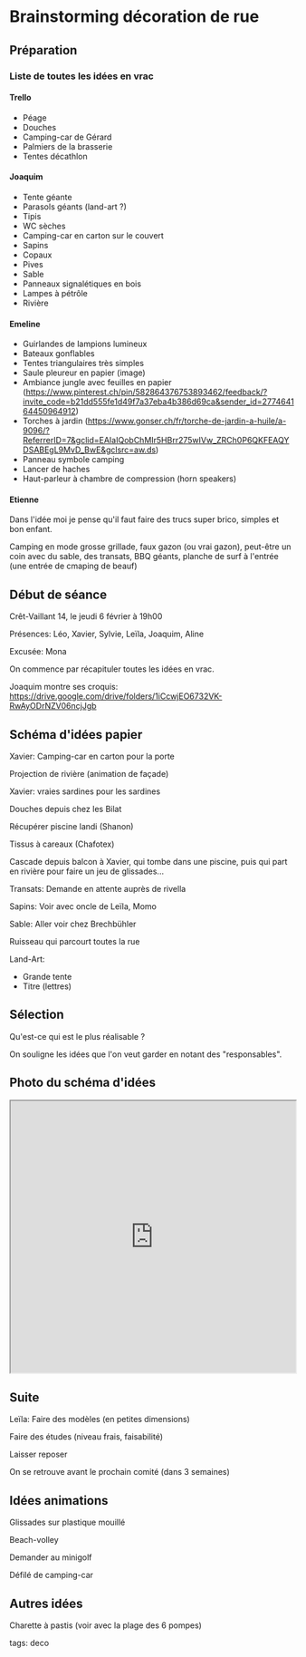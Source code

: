 # Brainstorming décoration de rue

## Préparation

### Liste de toutes les idées en vrac

#### Trello

* Péage
* Douches
* Camping-car de Gérard
* Palmiers de la brasserie
* Tentes décathlon

#### Joaquim

* Tente géante
* Parasols géants (land-art ?)
* Tipis
* WC sèches
* Camping-car en carton sur le couvert
* Sapins
* Copaux
* Pives
* Sable
* Panneaux signalétiques en bois
* Lampes à pétrôle
* Rivière

#### Emeline

* Guirlandes de lampions lumineux
* Bateaux gonflables
* Tentes triangulaires très simples
* Saule pleureur en papier (image)
* Ambiance jungle avec feuilles en papier (https://www.pinterest.ch/pin/582864376753893462/feedback/?invite_code=b21dd555fe1d49f7a37eba4b386d69ca&sender_id=277464164450964912)
* Torches à jardin (https://www.gonser.ch/fr/torche-de-jardin-a-huile/a-9096/?ReferrerID=7&gclid=EAIaIQobChMIr5HBrr275wIVw_ZRCh0P6QKFEAQYDSABEgL9MvD_BwE&gclsrc=aw.ds)
* Panneau symbole camping
* Lancer de haches
* Haut-parleur à chambre de compression (horn speakers)

#### Etienne

Dans l'idée moi je pense qu'il faut faire des trucs super brico, simples et bon enfant.

Camping en mode grosse grillade, faux gazon (ou vrai gazon), peut-être un coin avec du sable, des transats, BBQ géants, planche de surf à l'entrée (une entrée de cmaping de beauf)

## Début de séance

Crêt-Vaillant 14, le jeudi 6 février à 19h00

Présences: Léo, Xavier, Sylvie, Leïla, Joaquim, Aline

Excusée: Mona

On commence par récapituler toutes les idées en vrac.

Joaquim montre ses croquis: https://drive.google.com/drive/folders/1iCcwjEO6732VK-RwAyODrNZV06ncjJgb

## Schéma d'idées papier

Xavier: Camping-car en carton pour la porte

Projection de rivière (animation de façade)

Xavier: vraies sardines pour les sardines

Douches depuis chez les Bilat

Récupérer piscine landi (Shanon)

Tissus à careaux (Chafotex)

Cascade depuis balcon à Xavier, qui tombe dans une piscine, puis qui part en rivière pour faire un jeu de glissades...

Transats: Demande en attente auprès de rivella

Sapins: Voir avec oncle de Leïla, Momo

Sable: Aller voir chez Brechbühler

Ruisseau qui parcourt toutes la rue

Land-Art:  
* Grande tente
* Titre (lettres)

## Sélection

Qu'est-ce qui est le plus réalisable ?

On souligne les idées que l'on veut garder en notant des "responsables".

## Photo du schéma d'idées

<iframe src="https://drive.google.com/file/d/1ybuNiadxg27ZdCNhBEmO5qV8zT8_9tJU/preview" width="640" height="480" style="max-width:100%"></iframe>

## Suite

Leïla: Faire des modèles (en petites dimensions)

Faire des études (niveau frais, faisabilité)

Laisser reposer

On se retrouve avant le prochain comité (dans 3 semaines)

## Idées animations

Glissades sur plastique mouillé

Beach-volley

Demander au minigolf

Défilé de camping-car

## Autres idées

Charette à pastis (voir avec la plage des 6 pompes)

tags: deco